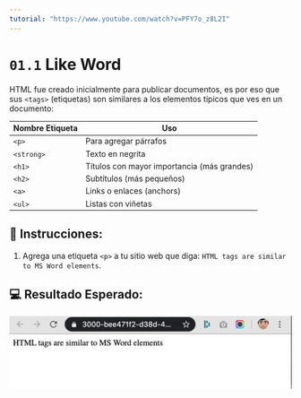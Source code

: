 ```yaml
---
tutorial: "https://www.youtube.com/watch?v=PFY7o_z8L2I"
---
```

# `01.1` Like Word

HTML fue creado inicialmente para publicar documentos, es por eso que sus `<tags>` (etiquetas) son similares a los elementos típicos que ves en un documento:

| Nombre Etiqueta | Uso |
| -------- | -------- |
| `<p>`    | Para agregar párrafos |
| `<strong>`    | Texto en negrita |
| `<h1>`    | Títulos con mayor importancia (más grandes) |
| `<h2>`    | Subtítulos (más pequeños)|
| `<a>`    | Links o enlaces (anchors) |
| `<ul>`   | Listas con viñetas  |

## 📝 Instrucciones:

1. Agrega una etiqueta `<p>` a tu sitio web que diga: `HTML tags are similar to MS Word elements`.

## 💻 Resultado Esperado:

![01.1 Preview HTML Exercises](../../.learn/assets/01.2-Like-Word.png?raw=true)
